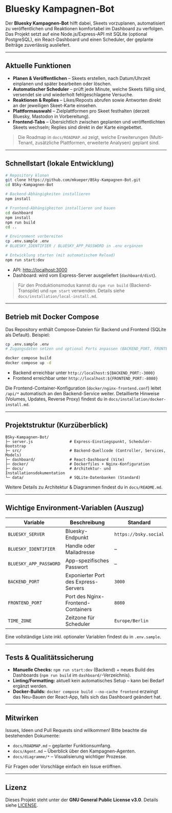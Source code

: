 # Bluesky Kampagnen-Bot

Der **Bluesky Kampagnen-Bot** hilft dabei, Skeets vorzuplanen, automatisiert zu veröffentlichen und Reaktionen komfortabel im Dashboard zu verfolgen. Das Projekt setzt auf eine Node.js/Express-API mit SQLite (optional PostgreSQL), ein React-Dashboard und einen Scheduler, der geplante Beiträge zuverlässig ausliefert.

---

## Aktuelle Funktionen

- **Planen & Veröffentlichen** – Skeets erstellen, nach Datum/Uhrzeit einplanen und später bearbeiten oder löschen.
- **Automatischer Scheduler** – prüft jede Minute, welche Skeets fällig sind, versendet sie und wiederholt fehlgeschlagene Versuche.
- **Reaktionen & Replies** – Likes/Reposts abrufen sowie Antworten direkt an der jeweiligen Skeet-Karte einsehen.
- **Plattformauswahl** – Zielplattformen pro Skeet festhalten (derzeit Bluesky, Mastodon in Vorbereitung).
- **Frontend-Tabs** – Übersichtlich zwischen geplanten und veröffentlichten Skeets wechseln; Replies sind direkt in der Karte eingebettet.

> Die Roadmap in `docs/ROADMAP.md` zeigt, welche Erweiterungen (Multi-Tenant, zusätzliche Plattformen, erweiterte Analysen) geplant sind.

---

## Schnellstart (lokale Entwicklung)

```bash
# Repository klonen
git clone https://github.com/mkueper/BSky-Kampagnen-Bot.git
cd BSky-Kampagnen-Bot

# Backend-Abhängigkeiten installieren
npm install

# Frontend-Abhängigkeiten installieren und bauen
cd dashboard
npm install
npm run build
cd ..

# Environment vorbereiten
cp .env.sample .env
# BLUESKY_IDENTIFIER / BLUESKY_APP_PASSWORD in .env ergänzen

# Entwicklung starten (mit automatischem Reload)
npm run start:dev
```

- API: <http://localhost:3000>
- Dashboard: wird vom Express-Server ausgeliefert (`dashboard/dist`).

> Für den Produktionsmodus kannst du `npm run build` (Backend-Transpile) und `npm start` verwenden. Details siehe `docs/installation/local-install.md`.

---

## Betrieb mit Docker Compose

Das Repository enthält Compose-Dateien für Backend und Frontend (SQLite als Default). Beispiel:

```bash
cp .env.sample .env
# Zugangsdaten setzen und optional Ports anpassen (BACKEND_PORT, FRONTEND_PORT)

docker compose build
docker compose up -d
```

- Backend erreichbar unter `http://localhost:${BACKEND_PORT:-3000}`
- Frontend erreichbar unter `http://localhost:${FRONTEND_PORT:-8080}`

Die Frontend-Container-Konfiguration (`docker/nginx-frontend.conf`) leitet `/api/*` automatisch an den Backend-Service weiter. Detaillierte Hinweise (Volumes, Updates, Reverse Proxy) findest du in `docs/installation/docker-install.md`.

---

## Projektstruktur (Kurzüberblick)

```
BSky-Kampagnen-Bot/
├─ server.js                # Express-Einstiegspunkt, Scheduler-Bootstrap
├─ src/                     # Backend-Quellcode (Controller, Services, Models)
├─ dashboard/               # React-Dashboard (Vite)
├─ docker/                  # Dockerfiles + Nginx-Konfiguration
├─ docs/                    # Architektur- und Installationsdokumentation
└─ data/                    # SQLite-Datenbanken (Standard)
```

Weitere Details zu Architektur & Diagrammen findest du in `docs/README.md`.

---

## Wichtige Environment-Variablen (Auszug)

| Variable          | Beschreibung                               | Standard |
|-------------------|---------------------------------------------|----------|
| `BLUESKY_SERVER`  | Bluesky-Endpunkt                            | `https://bsky.social` |
| `BLUESKY_IDENTIFIER` | Handle oder Mailadresse                   | –        |
| `BLUESKY_APP_PASSWORD` | App-spezifisches Passwort               | –        |
| `BACKEND_PORT`    | Exponierter Port des Express-Servers        | `3000`   |
| `FRONTEND_PORT`   | Port des Nginx-Frontend-Containers          | `8080`   |
| `TIME_ZONE`       | Zeitzone für Scheduler                      | `Europe/Berlin` |

Eine vollständige Liste inkl. optionaler Variablen findest du in `.env.sample`.

---

## Tests & Qualitätssicherung

- **Manuelle Checks:** `npm run start:dev` (Backend) + neues Build des Dashboards (`npm run build` im `dashboard/`-Verzeichnis).
- **Linting/Formatting:** aktuell kein automatisches Setup – kann bei Bedarf ergänzt werden.
- **Docker-Builds:** `docker compose build --no-cache frontend` erzwingt das Neu-Bauen der React-App, falls sich das Dashboard geändert hat.

---

## Mitwirken

Issues, Ideen und Pull Requests sind willkommen! Bitte beachte die bestehenden Dokumente:

- `docs/ROADMAP.md` – geplanter Funktionsumfang.
- `docs/Agent.md` – Überblick über den Kampagnen-Agenten.
- `docs/diagramme/*` – Visualisierung wichtiger Prozesse.

Für Fragen oder Vorschläge einfach ein Issue eröffnen.

---

## Lizenz

Dieses Projekt steht unter der **GNU General Public License v3.0**. Details siehe [LICENSE](./LICENSE).

